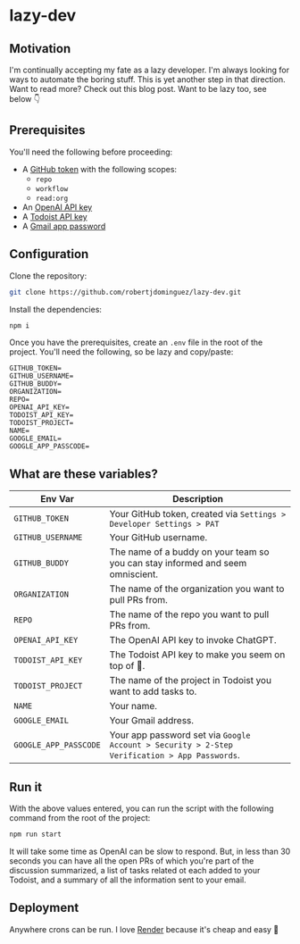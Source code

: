 # lazy-dev

## Motivation

I'm continually accepting my fate as a lazy developer. I'm always looking for ways to automate the boring stuff. This is
yet another step in that direction. Want to read more? Check out this blog post. Want to be lazy too, see below 👇

## Prerequisites

You'll need the following before proceeding:

- A
  [GitHub token](https://docs.github.com/en/authentication/keeping-your-account-and-data-secure/managing-your-personal-access-tokens)
  with the following scopes:
  - `repo`
  - `workflow`
  - `read:org`
- An [OpenAI API key](https://openai.com/blog/openai-api)
- A [Todoist API key](https://todoist.com/help/articles/find-your-api-token)
- A [Gmail app password](https://support.google.com/accounts/answer/185833?hl=en)

## Configuration

Clone the repository:

```bash
git clone https://github.com/robertjdominguez/lazy-dev.git
```

Install the dependencies:

```bash
npm i
```

Once you have the prerequisites, create an `.env` file in the root of the project. You'll need the following, so be lazy
and copy/paste:

```dotenv
GITHUB_TOKEN=
GITHUB_USERNAME=
GITHUB_BUDDY=
ORGANIZATION=
REPO=
OPENAI_API_KEY=
TODOIST_API_KEY=
TODOIST_PROJECT=
NAME=
GOOGLE_EMAIL=
GOOGLE_APP_PASSCODE=
```

## What are these variables?

| Env Var               | Description                                                                                  |
| --------------------- | -------------------------------------------------------------------------------------------- |
| `GITHUB_TOKEN`        | Your GitHub token, created via `Settings > Developer Settings > PAT`                         |
| `GITHUB_USERNAME`     | Your GitHub username.                                                                        |
| `GITHUB_BUDDY`        | The name of a buddy on your team so you can stay informed and seem omniscient.               |
| `ORGANIZATION`        | The name of the organization you want to pull PRs from.                                      |
| `REPO `               | The name of the repo you want to pull PRs from.                                              |
| `OPENAI_API_KEY`      | The OpenAI API key to invoke ChatGPT.                                                        |
| `TODOIST_API_KEY`     | The Todoist API key to make you seem on top of 💩.                                           |
| `TODOIST_PROJECT `    | The name of the project in Todoist you want to add tasks to.                                 |
| `NAME `               | Your name.                                                                                   |
| `GOOGLE_EMAIL `       | Your Gmail address.                                                                          |
| `GOOGLE_APP_PASSCODE` | Your app password set via `Google Account > Security > 2-Step Verification > App Passwords`. |

## Run it

With the above values entered, you can run the script with the following command from the root of the project:

```bash
npm run start
```

It will take some time as OpenAI can be slow to respond. But, in less than 30 seconds you can have all the open PRs of
which you're part of the discussion summarized, a list of tasks related ot each added to your Todoist, and a summary of
all the information sent to your email.

## Deployment

Anywhere crons can be run. I love [Render](https://render.com) because it's cheap and easy 🎉

